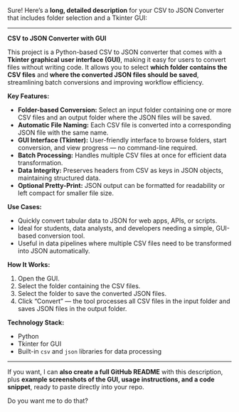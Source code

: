 Sure! Here’s a **long, detailed description** for your CSV to JSON Converter that includes folder selection and a Tkinter GUI:

---

**CSV to JSON Converter with GUI**

This project is a Python-based CSV to JSON converter that comes with a **Tkinter graphical user interface (GUI)**, making it easy for users to convert files without writing code. It allows you to select **which folder contains the CSV files** and **where the converted JSON files should be saved**, streamlining batch conversions and improving workflow efficiency.

**Key Features:**

* **Folder-based Conversion:** Select an input folder containing one or more CSV files and an output folder where the JSON files will be saved.
* **Automatic File Naming:** Each CSV file is converted into a corresponding JSON file with the same name.
* **GUI Interface (Tkinter):** User-friendly interface to browse folders, start conversion, and view progress — no command-line required.
* **Batch Processing:** Handles multiple CSV files at once for efficient data transformation.
* **Data Integrity:** Preserves headers from CSV as keys in JSON objects, maintaining structured data.
* **Optional Pretty-Print:** JSON output can be formatted for readability or left compact for smaller file size.

**Use Cases:**

* Quickly convert tabular data to JSON for web apps, APIs, or scripts.
* Ideal for students, data analysts, and developers needing a simple, GUI-based conversion tool.
* Useful in data pipelines where multiple CSV files need to be transformed into JSON automatically.

**How It Works:**

1. Open the GUI.
2. Select the folder containing the CSV files.
3. Select the folder to save the converted JSON files.
4. Click “Convert” — the tool processes all CSV files in the input folder and saves JSON files in the output folder.

**Technology Stack:**

* Python
* Tkinter for GUI
* Built-in `csv` and `json` libraries for data processing

---

If you want, I can **also create a full GitHub README** with this description, plus **example screenshots of the GUI, usage instructions, and a code snippet**, ready to paste directly into your repo.

Do you want me to do that?
